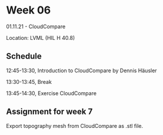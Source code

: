 # Week 06

01.11.21 - CloudCompare

Location: LVML (HIL H 40.8)

## Schedule
12:45-13:30, Introduction to CloudCompare by Dennis Häusler

13:30-13:45, Break

13:45-14:30, Exercise CloudCompare

## Assignment for week 7
Export topography mesh from CloudCompare as .stl file.



